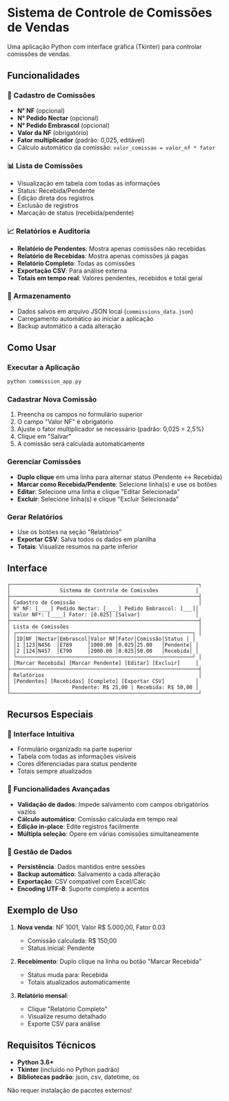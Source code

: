 # Sistema de Controle de Comissões de Vendas

Uma aplicação Python com interface gráfica (Tkinter) para controlar comissões de vendas.

## Funcionalidades

### 📝 Cadastro de Comissões
- **N° NF** (opcional)
- **N° Pedido Nectar** (opcional) 
- **N° Pedido Embrascol** (opcional)
- **Valor da NF** (obrigatório)
- **Fator multiplicador** (padrão: 0,025, editável)
- Cálculo automático da comissão: `valor_comissao = valor_nf * fator`

### 📊 Lista de Comissões
- Visualização em tabela com todas as informações
- Status: Recebida/Pendente
- Edição direta dos registros
- Exclusão de registros
- Marcação de status (recebida/pendente)

### 📈 Relatórios e Auditoria
- **Relatório de Pendentes**: Mostra apenas comissões não recebidas
- **Relatório de Recebidas**: Mostra apenas comissões já pagas
- **Relatório Completo**: Todas as comissões
- **Exportação CSV**: Para análise externa
- **Totais em tempo real**: Valores pendentes, recebidos e total geral

### 💾 Armazenamento
- Dados salvos em arquivo JSON local (`commissions_data.json`)
- Carregamento automático ao iniciar a aplicação
- Backup automático a cada alteração

## Como Usar

### Executar a Aplicação
```bash
python commission_app.py
```

### Cadastrar Nova Comissão
1. Preencha os campos no formulário superior
2. O campo "Valor NF" é obrigatório
3. Ajuste o fator multiplicador se necessário (padrão: 0,025 = 2,5%)
4. Clique em "Salvar"
5. A comissão será calculada automaticamente

### Gerenciar Comissões
- **Duplo clique** em uma linha para alternar status (Pendente ↔ Recebida)
- **Marcar como Recebida/Pendente**: Selecione linha(s) e use os botões
- **Editar**: Selecione uma linha e clique "Editar Selecionada"
- **Excluir**: Selecione linha(s) e clique "Excluir Selecionada"

### Gerar Relatórios
- Use os botões na seção "Relatórios"
- **Exportar CSV**: Salva todos os dados em planilha
- **Totais**: Visualize resumos na parte inferior

## Interface

```
┌─────────────────────────────────────────────────────────────┐
│                Sistema de Controle de Comissões            │
├─────────────────────────────────────────────────────────────┤
│ Cadastro de Comissão                                        │
│ N° NF: [____] Pedido Nectar: [____] Pedido Embrascol: [___]│
│ Valor NF*: [____] Fator: [0.025] [Salvar]                  │
├─────────────────────────────────────────────────────────────┤
│ Lista de Comissões                                          │
│ ┌─────────────────────────────────────────────────────────┐ │
│ │ID│NF │Nectar│Embrascol│Valor NF│Fator│Comissão│Status │ │
│ │1 │123│N456  │E789     │1000.00 │0.025│25.00   │Pendente│ │
│ │2 │124│N457  │E790     │2000.00 │0.025│50.00   │Recebida│ │
│ └─────────────────────────────────────────────────────────┘ │
│ [Marcar Recebida] [Marcar Pendente] [Editar] [Excluir]     │
├─────────────────────────────────────────────────────────────┤
│ Relatórios                                                  │
│ [Pendentes] [Recebidas] [Completo] [Exportar CSV]          │
│                    Pendente: R$ 25,00 | Recebida: R$ 50,00 │
└─────────────────────────────────────────────────────────────┘
```

## Recursos Especiais

### 🎨 Interface Intuitiva
- Formulário organizado na parte superior
- Tabela com todas as informações visíveis
- Cores diferenciadas para status pendente
- Totais sempre atualizados

### 🔧 Funcionalidades Avançadas
- **Validação de dados**: Impede salvamento com campos obrigatórios vazios
- **Cálculo automático**: Comissão calculada em tempo real
- **Edição in-place**: Edite registros facilmente
- **Múltipla seleção**: Opere em várias comissões simultaneamente

### 📁 Gestão de Dados
- **Persistência**: Dados mantidos entre sessões
- **Backup automático**: Salvamento a cada alteração
- **Exportação**: CSV compatível com Excel/Calc
- **Encoding UTF-8**: Suporte completo a acentos

## Exemplo de Uso

1. **Nova venda**: NF 1001, Valor R$ 5.000,00, Fator 0.03
   - Comissão calculada: R$ 150,00
   - Status inicial: Pendente

2. **Recebimento**: Duplo clique na linha ou botão "Marcar Recebida"
   - Status muda para: Recebida
   - Totais atualizados automaticamente

3. **Relatório mensal**: 
   - Clique "Relatório Completo"
   - Visualize resumo detalhado
   - Exporte CSV para análise

## Requisitos Técnicos

- **Python 3.6+**
- **Tkinter** (incluído no Python padrão)
- **Bibliotecas padrão**: json, csv, datetime, os

Não requer instalação de pacotes externos!
